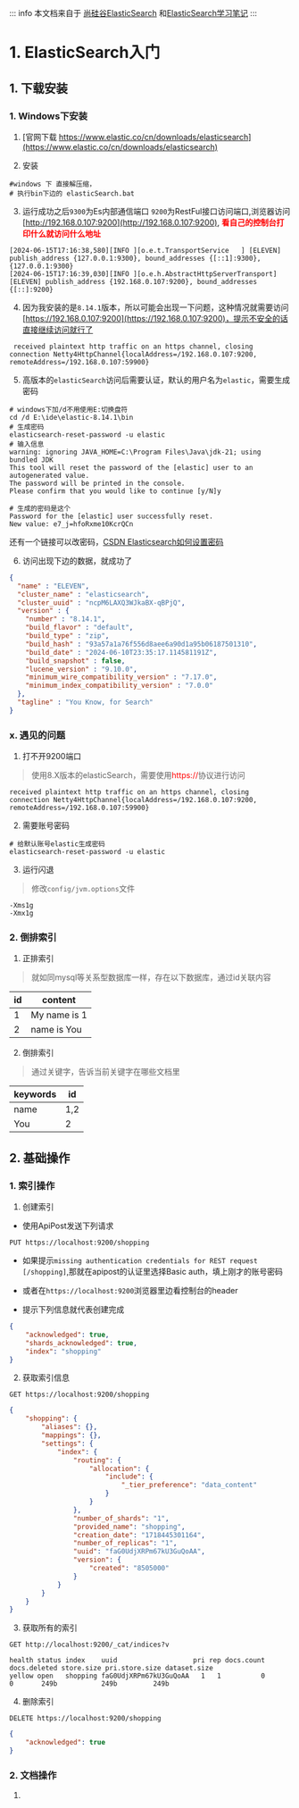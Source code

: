 ::: info
本文档来自于 [尚硅谷ElasticSearch](https://www.bilibili.com/video/BV1hh411D7sb) 和[ElasticSearch学习笔记](https://luzhenyu.blog.csdn.net/article/details/123411411)
:::
# 1. ElasticSearch入门

## 1. 下载安装

### 1. Windows下安装

1. [官网下载  https://www.elastic.co/cn/downloads/elasticsearch](https://www.elastic.co/cn/downloads/elasticsearch)

2. 安装

```shell
#windows 下 直接解压缩，
# 执行bin下边的 elasticSearch.bat
```

3. 运行成功之后`9300`为Es内部通信端口 `9200`为RestFul接口访问端口,浏览器访问[http://192.168.0.107:9200](http://192.168.0.107:9200), **<font color=red>看自己的控制台打印什么就访问什么地址</font>**

```shell
[2024-06-15T17:16:38,580][INFO ][o.e.t.TransportService   ] [ELEVEN] publish_address {127.0.0.1:9300}, bound_addresses {[::1]:9300}, {127.0.0.1:9300}
[2024-06-15T17:16:39,030][INFO ][o.e.h.AbstractHttpServerTransport] [ELEVEN] publish_address {192.168.0.107:9200}, bound_addresses {[::]:9200}
```

4. 因为我安装的是`8.14.1`版本，所以可能会出现一下问题，这种情况就需要访问[https://192.168.0.107:9200](https://192.168.0.107:9200)，提示不安全的话直接继续访问就行了

```shell
 received plaintext http traffic on an https channel, closing connection Netty4HttpChannel{localAddress=/192.168.0.107:9200, remoteAddress=/192.168.0.107:59900}
```

5. 高版本的`elasticSearch`访问后需要认证，默认的用户名为`elastic`，需要生成密码

```shell
# windows下加/d不用使用E:切换盘符
cd /d E:\ide\elastic-8.14.1\bin
# 生成密码
elasticsearch-reset-password -u elastic
# 输入信息
warning: ignoring JAVA_HOME=C:\Program Files\Java\jdk-21; using bundled JDK
This tool will reset the password of the [elastic] user to an autogenerated value.
The password will be printed in the console.
Please confirm that you would like to continue [y/N]y

# 生成的密码是这个
Password for the [elastic] user successfully reset.
New value: e7_j=hfoRxme10KcrQCn
```

还有一个链接可以改密码，[CSDN Elasticsearch如何设置密码](https://blog.csdn.net/u012069313/article/details/136163249)

6. 访问出现下边的数据，就成功了

```json
{
  "name" : "ELEVEN",
  "cluster_name" : "elasticsearch",
  "cluster_uuid" : "ncpM6LAXQ3WJkaBX-qBPjQ",
  "version" : {
    "number" : "8.14.1",
    "build_flavor" : "default",
    "build_type" : "zip",
    "build_hash" : "93a57a1a76f556d8aee6a90d1a95b06187501310",
    "build_date" : "2024-06-10T23:35:17.114581191Z",
    "build_snapshot" : false,
    "lucene_version" : "9.10.0",
    "minimum_wire_compatibility_version" : "7.17.0",
    "minimum_index_compatibility_version" : "7.0.0"
  },
  "tagline" : "You Know, for Search"
}
```

### x. 遇见的问题

1. 打不开9200端口

> 使用8.X版本的elasticSearch，需要使用<font color=red>https://</font>协议进行访问

```shell
received plaintext http traffic on an https channel, closing connection Netty4HttpChannel{localAddress=/192.168.0.107:9200, remoteAddress=/192.168.0.107:59900}
```

2. 需要账号密码

```shell
# 给默认账号elastic生成密码
elasticsearch-reset-password -u elastic
```

3. 运行闪退

> 修改`config/jvm.options`文件

```shell
-Xms1g
-Xmx1g
```

### 2. 倒排索引

1. 正排索引

> 就如同mysql等关系型数据库一样，存在以下数据库，通过id关联内容

| id   | content      |
| ---- | ------------ |
| 1    | My name is 1 |
| 2    | name is You  |

2. 倒排索引

> 通过关键字，告诉当前关键字在哪些文档里

| keywords | id   |
| -------- | ---- |
| name     | 1,2  |
| You      | 2    |

## 2. 基础操作

### 1. 索引操作

1. 创建索引 

- 使用ApiPost发送下列请求

```shell
PUT https://localhost:9200/shopping
```

- 如果提示`missing authentication credentials for REST request [/shopping]`,那就在apipost的认证里选择Basic auth，填上刚才的账号密码
- 或者在`https://localhost:9200`浏览器里边看控制台的header

- 提示下列信息就代表创建完成

```json
{
	"acknowledged": true,
	"shards_acknowledged": true,
	"index": "shopping"
}
```

2. 获取索引信息

```shell
GET https://localhost:9200/shopping
```

```json
{
	"shopping": {
		"aliases": {},
		"mappings": {},
		"settings": {
			"index": {
				"routing": {
					"allocation": {
						"include": {
							"_tier_preference": "data_content"
						}
					}
				},
				"number_of_shards": "1",
				"provided_name": "shopping",
				"creation_date": "1718445301164",
				"number_of_replicas": "1",
				"uuid": "faG0UdjXRPm67kU3GuQoAA",
				"version": {
					"created": "8505000"
				}
			}
		}
	}
}
```

3. 获取所有的索引

```shell
GET http://localhost:9200/_cat/indices?v
```

```shell
health status index    uuid                   pri rep docs.count docs.deleted store.size pri.store.size dataset.size
yellow open   shopping faG0UdjXRPm67kU3GuQoAA   1   1          0            0       249b           249b         249b
```

4. 删除索引

```shell
DELETE https://localhost:9200/shopping
```

```json
{
	"acknowledged": true
}
```

### 2. 文档操作

1. 